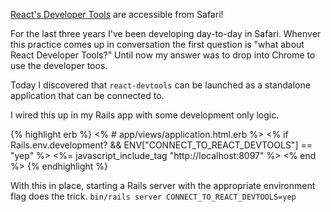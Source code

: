 [React's Developer Tools][] are accessible from Safari!

For the last three years I've been developing day-to-day in Safari.
Whenver this practice comes up in conversation the first question is "what about React Developer Tools?"
Until now my answer was to drop into Chrome to use the developer toos.

Today I discovered that `react-devtools` can be launched as a standalone application that can be connected to.

I wired this up in my Rails app with some development only logic.

{% highlight erb %}
<% # app/views/application.html.erb %>
<% if Rails.env.development? && ENV["CONNECT_TO_REACT_DEVTOOLS"] == "yep" %>
  <%= javascript_include_tag "http://localhost:8097" %>
<% end %>
{% endhighlight %}

With this in place, starting a Rails server with the appropriate environment flag does the trick. `bin/rails server CONNECT_TO_REACT_DEVTOOLS=yep`

[React's Developer Tools]: https://github.com/facebook/react-devtools/blob/master/packages/react-devtools/README.md#usage-with-react-dom

